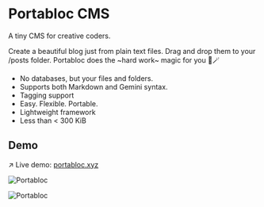 # Portabloc CMS

A tiny CMS for creative coders.

Create a beautiful blog just from plain text files. Drag and drop them to your /posts folder. Portabloc does the ~hard work~ magic for you 🔮🪄

* No databases, but your files and folders.
* Supports both Markdown and Gemini syntax.
* Tagging support
* Easy. Flexible. Portable.
* Lightweight framework
* Less than < 300 KiB

## Demo
↗️ Live demo: [portabloc.xyz](https://portabloc.xyz)

![Portabloc](https://portabloc.xyz/assets/placeholder-2.png)

![Portabloc](https://portabloc.xyz/assets/portabloc.jpg)
